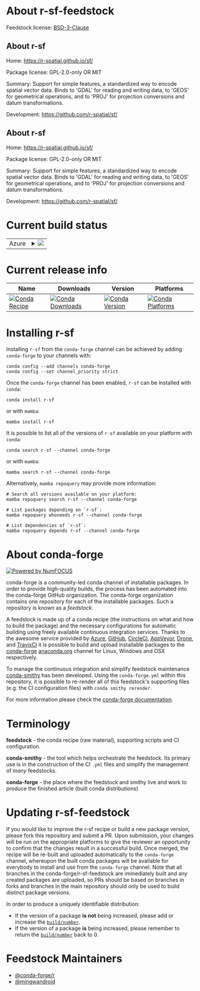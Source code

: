 About r-sf-feedstock
====================

Feedstock license: [BSD-3-Clause](https://github.com/conda-forge/r-sf-feedstock/blob/main/LICENSE.txt)


About r-sf
----------

Home: https://r-spatial.github.io/sf/

Package license: GPL-2.0-only OR MIT

Summary: Support for simple features, a standardized way to encode spatial vector data. Binds to 'GDAL' for reading and writing data, to 'GEOS' for geometrical operations, and to 'PROJ' for projection conversions and datum transformations.

Development: https://github.com/r-spatial/sf/

About r-sf
----------

Home: https://r-spatial.github.io/sf/

Package license: GPL-2.0-only OR MIT

Summary: Support for simple features, a standardized way to encode spatial vector data. Binds to 'GDAL' for reading and writing data, to 'GEOS' for geometrical operations, and to 'PROJ' for projection conversions and datum transformations.

Development: https://github.com/r-spatial/sf/

Current build status
====================


<table>
    
  <tr>
    <td>Azure</td>
    <td>
      <details>
        <summary>
          <a href="https://dev.azure.com/conda-forge/feedstock-builds/_build/latest?definitionId=5440&branchName=main">
            <img src="https://dev.azure.com/conda-forge/feedstock-builds/_apis/build/status/r-sf-feedstock?branchName=main">
          </a>
        </summary>
        <table>
          <thead><tr><th>Variant</th><th>Status</th></tr></thead>
          <tbody><tr>
              <td>linux_64_r_base4.2</td>
              <td>
                <a href="https://dev.azure.com/conda-forge/feedstock-builds/_build/latest?definitionId=5440&branchName=main">
                  <img src="https://dev.azure.com/conda-forge/feedstock-builds/_apis/build/status/r-sf-feedstock?branchName=main&jobName=linux&configuration=linux%20linux_64_r_base4.2" alt="variant">
                </a>
              </td>
            </tr><tr>
              <td>linux_64_r_base4.3</td>
              <td>
                <a href="https://dev.azure.com/conda-forge/feedstock-builds/_build/latest?definitionId=5440&branchName=main">
                  <img src="https://dev.azure.com/conda-forge/feedstock-builds/_apis/build/status/r-sf-feedstock?branchName=main&jobName=linux&configuration=linux%20linux_64_r_base4.3" alt="variant">
                </a>
              </td>
            </tr><tr>
              <td>linux_aarch64_r_base4.2</td>
              <td>
                <a href="https://dev.azure.com/conda-forge/feedstock-builds/_build/latest?definitionId=5440&branchName=main">
                  <img src="https://dev.azure.com/conda-forge/feedstock-builds/_apis/build/status/r-sf-feedstock?branchName=main&jobName=linux&configuration=linux%20linux_aarch64_r_base4.2" alt="variant">
                </a>
              </td>
            </tr><tr>
              <td>linux_aarch64_r_base4.3</td>
              <td>
                <a href="https://dev.azure.com/conda-forge/feedstock-builds/_build/latest?definitionId=5440&branchName=main">
                  <img src="https://dev.azure.com/conda-forge/feedstock-builds/_apis/build/status/r-sf-feedstock?branchName=main&jobName=linux&configuration=linux%20linux_aarch64_r_base4.3" alt="variant">
                </a>
              </td>
            </tr><tr>
              <td>osx_64_r_base4.2</td>
              <td>
                <a href="https://dev.azure.com/conda-forge/feedstock-builds/_build/latest?definitionId=5440&branchName=main">
                  <img src="https://dev.azure.com/conda-forge/feedstock-builds/_apis/build/status/r-sf-feedstock?branchName=main&jobName=osx&configuration=osx%20osx_64_r_base4.2" alt="variant">
                </a>
              </td>
            </tr><tr>
              <td>osx_64_r_base4.3</td>
              <td>
                <a href="https://dev.azure.com/conda-forge/feedstock-builds/_build/latest?definitionId=5440&branchName=main">
                  <img src="https://dev.azure.com/conda-forge/feedstock-builds/_apis/build/status/r-sf-feedstock?branchName=main&jobName=osx&configuration=osx%20osx_64_r_base4.3" alt="variant">
                </a>
              </td>
            </tr><tr>
              <td>osx_arm64_r_base4.2</td>
              <td>
                <a href="https://dev.azure.com/conda-forge/feedstock-builds/_build/latest?definitionId=5440&branchName=main">
                  <img src="https://dev.azure.com/conda-forge/feedstock-builds/_apis/build/status/r-sf-feedstock?branchName=main&jobName=osx&configuration=osx%20osx_arm64_r_base4.2" alt="variant">
                </a>
              </td>
            </tr><tr>
              <td>osx_arm64_r_base4.3</td>
              <td>
                <a href="https://dev.azure.com/conda-forge/feedstock-builds/_build/latest?definitionId=5440&branchName=main">
                  <img src="https://dev.azure.com/conda-forge/feedstock-builds/_apis/build/status/r-sf-feedstock?branchName=main&jobName=osx&configuration=osx%20osx_arm64_r_base4.3" alt="variant">
                </a>
              </td>
            </tr>
          </tbody>
        </table>
      </details>
    </td>
  </tr>
</table>

Current release info
====================

| Name | Downloads | Version | Platforms |
| --- | --- | --- | --- |
| [![Conda Recipe](https://img.shields.io/badge/recipe-r--sf-green.svg)](https://anaconda.org/conda-forge/r-sf) | [![Conda Downloads](https://img.shields.io/conda/dn/conda-forge/r-sf.svg)](https://anaconda.org/conda-forge/r-sf) | [![Conda Version](https://img.shields.io/conda/vn/conda-forge/r-sf.svg)](https://anaconda.org/conda-forge/r-sf) | [![Conda Platforms](https://img.shields.io/conda/pn/conda-forge/r-sf.svg)](https://anaconda.org/conda-forge/r-sf) |

Installing r-sf
===============

Installing `r-sf` from the `conda-forge` channel can be achieved by adding `conda-forge` to your channels with:

```
conda config --add channels conda-forge
conda config --set channel_priority strict
```

Once the `conda-forge` channel has been enabled, `r-sf` can be installed with `conda`:

```
conda install r-sf
```

or with `mamba`:

```
mamba install r-sf
```

It is possible to list all of the versions of `r-sf` available on your platform with `conda`:

```
conda search r-sf --channel conda-forge
```

or with `mamba`:

```
mamba search r-sf --channel conda-forge
```

Alternatively, `mamba repoquery` may provide more information:

```
# Search all versions available on your platform:
mamba repoquery search r-sf --channel conda-forge

# List packages depending on `r-sf`:
mamba repoquery whoneeds r-sf --channel conda-forge

# List dependencies of `r-sf`:
mamba repoquery depends r-sf --channel conda-forge
```


About conda-forge
=================

[![Powered by
NumFOCUS](https://img.shields.io/badge/powered%20by-NumFOCUS-orange.svg?style=flat&colorA=E1523D&colorB=007D8A)](https://numfocus.org)

conda-forge is a community-led conda channel of installable packages.
In order to provide high-quality builds, the process has been automated into the
conda-forge GitHub organization. The conda-forge organization contains one repository
for each of the installable packages. Such a repository is known as a *feedstock*.

A feedstock is made up of a conda recipe (the instructions on what and how to build
the package) and the necessary configurations for automatic building using freely
available continuous integration services. Thanks to the awesome service provided by
[Azure](https://azure.microsoft.com/en-us/services/devops/), [GitHub](https://github.com/),
[CircleCI](https://circleci.com/), [AppVeyor](https://www.appveyor.com/),
[Drone](https://cloud.drone.io/welcome), and [TravisCI](https://travis-ci.com/)
it is possible to build and upload installable packages to the
[conda-forge](https://anaconda.org/conda-forge) [anaconda.org](https://anaconda.org/)
channel for Linux, Windows and OSX respectively.

To manage the continuous integration and simplify feedstock maintenance
[conda-smithy](https://github.com/conda-forge/conda-smithy) has been developed.
Using the ``conda-forge.yml`` within this repository, it is possible to re-render all of
this feedstock's supporting files (e.g. the CI configuration files) with ``conda smithy rerender``.

For more information please check the [conda-forge documentation](https://conda-forge.org/docs/).

Terminology
===========

**feedstock** - the conda recipe (raw material), supporting scripts and CI configuration.

**conda-smithy** - the tool which helps orchestrate the feedstock.
                   Its primary use is in the construction of the CI ``.yml`` files
                   and simplify the management of *many* feedstocks.

**conda-forge** - the place where the feedstock and smithy live and work to
                  produce the finished article (built conda distributions)


Updating r-sf-feedstock
=======================

If you would like to improve the r-sf recipe or build a new
package version, please fork this repository and submit a PR. Upon submission,
your changes will be run on the appropriate platforms to give the reviewer an
opportunity to confirm that the changes result in a successful build. Once
merged, the recipe will be re-built and uploaded automatically to the
`conda-forge` channel, whereupon the built conda packages will be available for
everybody to install and use from the `conda-forge` channel.
Note that all branches in the conda-forge/r-sf-feedstock are
immediately built and any created packages are uploaded, so PRs should be based
on branches in forks and branches in the main repository should only be used to
build distinct package versions.

In order to produce a uniquely identifiable distribution:
 * If the version of a package **is not** being increased, please add or increase
   the [``build/number``](https://docs.conda.io/projects/conda-build/en/latest/resources/define-metadata.html#build-number-and-string).
 * If the version of a package **is** being increased, please remember to return
   the [``build/number``](https://docs.conda.io/projects/conda-build/en/latest/resources/define-metadata.html#build-number-and-string)
   back to 0.

Feedstock Maintainers
=====================

* [@conda-forge/r](https://github.com/conda-forge/r/)
* [@mingwandroid](https://github.com/mingwandroid/)

